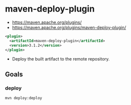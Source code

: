 # maven-deploy-plugin

- <https://maven.apache.org/plugins/>
- <https://maven.apache.org/plugins/maven-deploy-plugin/>

```xml
<plugin>
  <artifactId>maven-deploy-plugin</artifactId>
  <version>3.1.2</version>
</plugin>
```

- Deploy the built artifact to the remote repository.

## Goals

### deploy

```shell
mvn deploy:deploy
```
